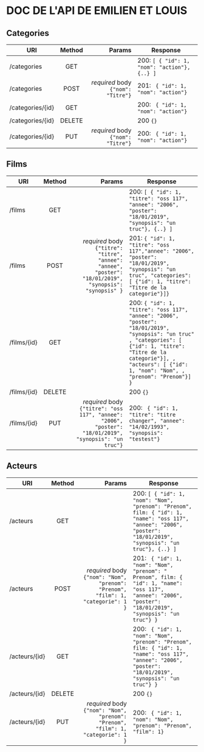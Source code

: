 #  DOC DE L'API DE EMILIEN ET LOUIS

## Categories

| URI        | Method           | Params  | Response |
| ---------- |:-------------:| -----:| --- |
| /categories   | GET |  | 200: ``` [ { "id": 1, "nom": "action"}, {..} ] ``` |
| /categories   | POST      |   *required* body ``` {"nom": "Titre"} ``` | 201: ``` { "id": 1, "nom": "action"}``` |
| /categories/{id}   | GET      |     | 200: ``` { "id": 1, "nom": "action"}``` |
| /categories/{id}   | DELETE      |     | 200 ``` {} ``` |
| /categories/{id}   | PUT      |  *required* body ``` {"nom": "Titre"} ```   | 200: ``` { "id": 1, "nom": "action"}``` |

## Films

| URI        | Method           | Params  | Response |
| ---------- |:-------------:| -----:| --- |
| /films   | GET |  | 200: ``` [ { "id": 1, "titre": "oss 117", "annee": "2006", "poster": "18/01/2019", "synopsis": "un truc"}, {..} ] ``` |
| /films   | POST      |   *required* body ``` {"titre": "titre", "annee": "annee", "poster": "18/01/2019", "synopsis": "synopsis" } ``` | 201: ``` { "id": 1, "titre": "oss 117","annee": "2006", "poster": "18/01/2019", "synopsis": "un truc", "categories": [ {"id": 1, "titre": "Titre de la categorie"}]} ``` |
| /films/{id}   | GET      |     | 200: ``` { "id": 1, "titre": "oss 117", "annee": "2006", "poster": "18/01/2019", "synopsis": "un truc" , "categories": [ {"id": 1, "titre": "Titre de la categorie"}], , "acteurs": [ {"id": 1, "nom": "Nom", , "prenom": "Prenom"}] } ``` |
| /films/{id}   | DELETE      |     | 200 ``` {} ``` |
| /films/{id}   | PUT      |  *required* body ``` {"titre": "oss 117", "annee": "2006", "poster": "18/01/2019", "synopsis": "un truc"} ```   | 200: ``` { "id": 1, "titre": "titre changer", "annee": "14/02/1993", "synopsis": "testest"}``` |

## Acteurs

| URI        | Method           | Params  | Response |
| ---------- |:-------------:| -----:| --- |
| /acteurs   | GET |  | 200: ``` [ { "id": 1, "nom": "Nom", "prenom": "Prenom", film: { "id": 1, "name": "oss 117",  "annee": "2006", "poster": "18/01/2019", "synopsis": "un truc"}, {..} ] ``` |
| /acteurs   | POST      |   *required* body ``` {"nom": "Nom", "prenom": "Prenom", "film": 1, "categorie": 1  } ``` | 201: ``` { "id": 1, "nom": "Nom", "prenom": " Prenom", film: { "id": 1, "name": "oss 117",  "annee": "2006", "poster": "18/01/2019", "synopsis": "un truc"} }``` | 200: ``` { "id": 1, "nom": "Nom", "prenom": "Prenom", film: { "id": 1, "name": "oss 117",  "annee": "2006", "poster": "18/01/2019", "synopsis": "un truc"} }``` |
| /acteurs/{id}   | GET      |     | 200: ``` { "id": 1, "nom": "Nom", "prenom": "Prenom", film: { "id": 1, "name": "oss 117",  "annee": "2006", "poster": "18/01/2019", "synopsis": "un truc"} }``` |
| /acteurs/{id}   | DELETE      |     | 200 ``` {} ``` |
| /acteurs/{id}   | PUT      |  *required* body ``` {"nom": "Nom", "prenom": "Prenom", "film": 1, "categorie": 1  } ```   | 200: ``` { "id": 1, "nom": "Nom", "prenom": "Prenom", "film": 1}``` |


